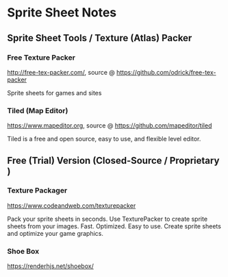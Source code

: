 # Sprite Sheet Notes

## Sprite Sheet Tools  / Texture (Atlas) Packer

### Free Texture Packer

<http://free-tex-packer.com/>, source @ <https://github.com/odrick/free-tex-packer>

Sprite sheets for games and sites


### Tiled (Map Editor)

<https://www.mapeditor.org>, source @ <https://github.com/mapeditor/tiled>

Tiled is a free and open source, easy to use, and flexible level editor.



## Free (Trial) Version (Closed-Source / Proprietary )

### Texture Packager

<https://www.codeandweb.com/texturepacker>

Pack your sprite sheets in seconds.
Use TexturePacker to create sprite sheets from your images. Fast. Optimized. Easy to use.
Create sprite sheets and optimize your game graphics.


### Shoe Box

<https://renderhjs.net/shoebox/>




